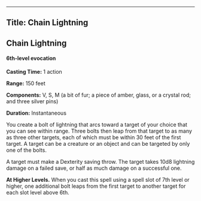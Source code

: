 -------------------------
Title: Chain Lightning
-------------------------

## Chain Lightning

#### 6th-level evocation


**Casting Time:** 1 action

**Range:** 150 feet

**Components:** V, S, M (a bit of fur; a piece of amber,
glass, or a crystal rod; and three silver pins)

**Duration:** Instantaneous


You create a bolt of lightning that arcs toward a target of your choice
that you can see within range. Three bolts then leap from that target to
as many as three other targets, each of which must be within 30 feet of
the first target. A target can be a creature or an object and can be
targeted by only one of the bolts.

A target must make a Dexterity saving throw. The target takes 10d8
lightning damage on a failed save, or half as much damage on a
successful one.

**At Higher Levels.** When you cast this spell using a spell
slot of 7th level or higher, one additional bolt leaps from the first
target to another target for each slot level above 6th.


